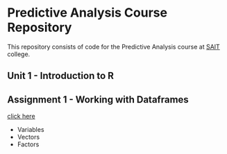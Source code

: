 # Predictive Analysis Course Repository
This repository consists of code for the Predictive Analysis course at [SAIT](https://www.sait.ca/) college.


## Unit 1 - Introduction to R
## Assignment 1 - Working with Dataframes
[click here](https://github.com/moxy5/predictive-analysis-course1/blob/main/Assignment1.R)
- Variables
- Vectors
- Factors
